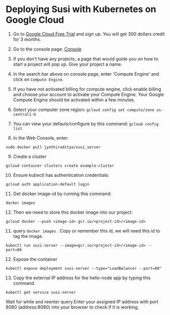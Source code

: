 # Deploying Susi with Kubernetes on Google Cloud


1. Go to [Google Cloud Free Trial](https://cloud.google.com/free-trial/) and sign up. You will get 300 dollars credit for 3 months.


2. Go to the console page: [Console](https://console.cloud.google.com/home)


3. If you don’t have any projects, a page that would guide you on how to start a project will pop up. Give your project a name.


4. In the search bar above on console page, enter 'Compute Engine' and click on ```Compute Engine```. 


5. If you have not activated billing for compute engine, click enable billing and choose your account to activate your Compute Engine. Your Google Compute Engine should be activated within a few minutes.

6. Select your computer zone region:
``` gcloud config set compute/zone us-central1-b ```

7. You can view your defauls/configure by this command:
```gcloud config list```

8. In the Web Console, enter:

```
sudo docker pull jyothiraditya/susi_server
```

9. Create a cluster

```gcloud container clusters create example-cluster```


10. Ensure kubectl has authentication credentials:

```gcloud auth application-default login```

11. Get docker image-id by running this command:

```docker images```

12. Then we need to store this docker image into our project:

```gcloud docker --push <image-id> gcr.io/<project-id>/<image-id>```

11. query ```docker images``` . Copy or remember this id, we will need this id to tag the image.

```kubectl run susi-server --image=gcr.io/<project-id>/<image-id> --port=80```

12. Expose the container

```kubectl expose deployment susi-server --type="LoadBalancer --port=80"```

13. Copy the external IP address for the hello-node app by typing this command.

```kubectl get service susi-server```

Wait for while and reenter query.Enter your assigned IP address with port 8080 (address:8080) into your browser to check if it is working.
